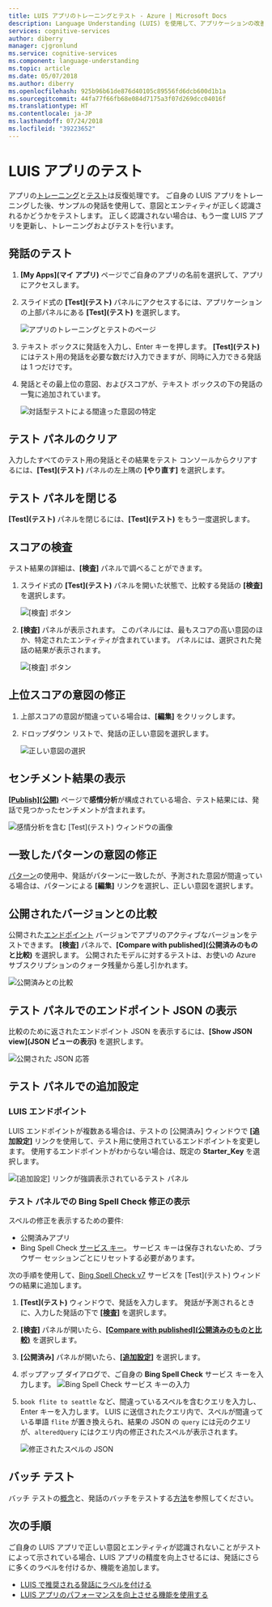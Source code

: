 ```yaml
---
title: LUIS アプリのトレーニングとテスト - Azure | Microsoft Docs
description: Language Understanding (LUIS) を使用して、アプリケーションの改善とその言語解釈の向上に継続的に取り組みます。
services: cognitive-services
author: diberry
manager: cjgronlund
ms.service: cognitive-services
ms.component: language-understanding
ms.topic: article
ms.date: 05/07/2018
ms.author: diberry
ms.openlocfilehash: 925b96b61de876d40105c89556fd6dcb600d1b1a
ms.sourcegitcommit: 44fa77f66fb68e084d7175a3f07d269dcc04016f
ms.translationtype: HT
ms.contentlocale: ja-JP
ms.lasthandoff: 07/24/2018
ms.locfileid: "39223652"
---
```

# <a name="test-your-luis-app"></a>LUIS アプリのテスト
<a name="train-your-app"></a>
アプリの[トレーニング](luis-how-to-train.md)と[テスト](luis-concept-test.md)は反復処理です。 ご自身の LUIS アプリをトレーニングした後、サンプルの発話を使用して、意図とエンティティが正しく認識されるかどうかをテストします。 正しく認識されない場合は、もう一度 LUIS アプリを更新し、トレーニングおよびテストを行います。 

<!-- anchors for H2 name changes -->
<a name="test-your-app"></a>
<a name="access-the-test-page"></a>
<a name="luis-interactive-testing"></a>
## <a name="test-an-utterance"></a>発話のテスト

1. **[My Apps]\(マイ アプリ\)** ページでご自身のアプリの名前を選択して、アプリにアクセスします。 

2. スライド式の **[Test]\(テスト\)** パネルにアクセスするには、アプリケーションの上部パネルにある **[Test]\(テスト\)** を選択します。

    ![アプリのトレーニングとテストのページ](./media/luis-how-to-interactive-test/test.png)

3. テキスト ボックスに発話を入力し、Enter キーを押します。 **[Test]\(テスト\)** にはテスト用の発話を必要な数だけ入力できますが、同時に入力できる発話は 1 つだけです。

4. 発話とその最上位の意図、およびスコアが、テキスト ボックスの下の発話の一覧に追加されています。

    ![対話型テストによる間違った意図の特定](./media/luis-how-to-interactive-test/test-weather-1.png)

## <a name="clear-test-panel"></a>テスト パネルのクリア
入力したすべてのテスト用の発話とその結果をテスト コンソールからクリアするには、**[Test]\(テスト\)** パネルの左上隅の **[やり直す]** を選択します。 

## <a name="close-test-panel"></a>テスト パネルを閉じる
**[Test]\(テスト\)** パネルを閉じるには、**[Test]\(テスト\)** をもう一度選択します。

## <a name="inspect-score"></a>スコアの検査
テスト結果の詳細は、**[検査]** パネルで調べることができます。 
 
1. スライド式の **[Test]\(テスト\)** パネルを開いた状態で、比較する発話の **[検査]** を選択します。 

    ![[検査] ボタン](./media/luis-how-to-interactive-test/inspect.png)

2. **[検査]** パネルが表示されます。 このパネルには、最もスコアの高い意図のほか、特定されたエンティティが含まれています。 パネルには、選択された発話の結果が表示されます。

    ![[検査] ボタン](./media/luis-how-to-interactive-test/inspect-panel.png)

## <a name="correct-top-scoring-intent"></a>上位スコアの意図の修正

1. 上部スコアの意図が間違っている場合は、**[編集]** をクリックします。

2.  ドロップダウン リストで、発話の正しい意図を選択します。

    ![正しい意図の選択](./media/luis-how-to-interactive-test/intent-select.png)

## <a name="view-sentiment-results"></a>センチメント結果の表示

**[[Publish]\(公開\)](luis-how-to-publish-app.md#enable-sentiment-analysis)** ページで**感情分析**が構成されている場合、テスト結果には、発話で見つかったセンチメントが含まれます。 

![感情分析を含む [Test]\(テスト\) ウィンドウの画像](./media/luis-how-to-interactive-test/sentiment.png)

## <a name="correct-matched-patterns-intent"></a>一致したパターンの意図の修正
[パターン](luis-concept-patterns.md)の使用中、発話がパターンに一致したが、予測された意図が間違っている場合は、パターンによる **[編集]** リンクを選択し、正しい意図を選択します。

## <a name="compare-with-published-version"></a>公開されたバージョンとの比較
公開された[エンドポイント](luis-glossary.md#endpoint) バージョンでアプリのアクティブなバージョンをテストできます。 **[検査]** パネルで、**[Compare with published]\(公開済みのものと比較\)** を選択します。 公開されたモデルに対するテストは、お使いの Azure サブスクリプションのクォータ残量から差し引かれます。 

![公開済みとの比較](./media/luis-how-to-interactive-test/inspect-panel-compare.png)

## <a name="view-endpoint-json-in-test-panel"></a>テスト パネルでのエンドポイント JSON の表示
比較のために返されたエンドポイント JSON を表示するには、**[Show JSON view]\(JSON ビューの表示\)** を選択します。

![公開された JSON 応答](./media/luis-how-to-interactive-test/inspect-panel-compare-json.png)

<!--Service name is 'Bing Spell Check v7 API' in the portal-->
## <a name="additional-settings-in-test-panel"></a>テスト パネルでの追加設定

### <a name="luis-endpoint"></a>LUIS エンドポイント
LUIS エンドポイントが複数ある場合は、テストの [公開済み] ウィンドウで **[追加設定]** リンクを使用して、テスト用に使用されているエンドポイントを変更します。 使用するエンドポイントがわからない場合は、既定の **Starter_Key** を選択します。 

![[追加設定] リンクが強調表示されているテスト パネル](./media/luis-how-to-interactive-test/interactive-with-spell-check-service-key.png)


### <a name="view-bing-spell-check-corrections-in-test-panel"></a>テスト パネルでの Bing Spell Check 修正の表示
スペルの修正を表示するための要件: 

* 公開済みアプリ
* Bing Spell Check [サービス キー](https://azure.microsoft.com/try/cognitive-services/?api=spellcheck-api)。 サービス キーは保存されないため、ブラウザー セッションごとにリセットする必要があります。 

次の手順を使用して、[Bing Spell Check v7](https://azure.microsoft.com/services/cognitive-services/spell-check/) サービスを [Test]\(テスト\) ウィンドウの結果に追加します。 

1. **[Test]\(テスト\)** ウィンドウで、発話を入力します。 発話が予測されるときに、入力した発話の下で **[[検査]](#inspect-score)** を選択します。 

2. **[検査]** パネルが開いたら、**[[Compare with published]\(公開済みのものと比較\)](#compare-with-published-version)** を選択します。 

3. **[公開済み]** パネルが開いたら、**[[追加設定]](#additional-settings-in-test-panel)** を選択します。

4. ポップアップ ダイアログで、ご自身の **Bing Spell Check** サービス キーを入力します。 
    ![Bing Spell Check サービス キーの入力](./media/luis-how-to-interactive-test/interactive-with-spell-check-service-key.png)

5. `book flite to seattle` など、間違っているスペルを含むクエリを入力し、Enter キーを入力します。 LUIS に送信されたクエリ内で、スペルが間違っている単語 `flite` が置き換えられ、結果の JSON の `query` には元のクエリが、`alteredQuery` にはクエリ内の修正されたスペルが表示されます。

    ![修正されたスペルの JSON](./media/luis-how-to-interactive-test/interactive-with-spell-check-results.png)

<a name="json-file-with-no-duplicates"></a>
<a name="import-a-dataset-file-for-batch-testing"></a>
<a name="export-rename-delete-or-download-dataset"></a>
<a name="run-a-batch-test-on-your-trained-app"></a>
<a name="access-batch-test-result-details-in-a-visualized-view"></a>
<a name="filter-chart-results-by-intent-or-entity"></a>
<a name="investigate-false-sections"></a>
<a name="view single-point utterance data"></a>
<a name="relabel-utterances-and-retrain"></a>
<a name="false-test-results"></a>
## <a name="batch-testing"></a>バッチ テスト
バッチ テストの[概念](luis-concept-batch-test.md)と、発話のバッチをテストする[方法](luis-how-to-batch-test.md)を参照してください。

## <a name="next-steps"></a>次の手順

ご自身の LUIS アプリで正しい意図とエンティティが認識されないことがテストによって示されている場合、LUIS アプリの精度を向上させるには、発話にさらに多くのラベルを付けるか、機能を追加します。 

* [LUIS で推奨される発話にラベルを付ける](luis-how-to-review-endoint-utt.md) 
* [LUIS アプリのパフォーマンスを向上させる機能を使用する](luis-how-to-add-features.md) 
